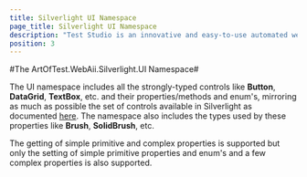 ```yaml
---
title: Silverlight UI Namespace
page_title: Silverlight UI Namespace
description: "Test Studio is an innovative and easy-to-use automated web, WPF and load testing solution. Test Studio tests support essential technologies like ASP.NET AJAX, Silverlight, PHP and MVC. HTML5, Testing framework, functional testing, performance testing, load testing, exploratory testing, manual testing."
position: 3
---
```

#The ArtOfTest.WebAii.Silverlight.UI Namespace#

The UI namespace includes all the strongly-typed controls like **Button**, **DataGrid**, **TextBox**, etc. and their properties/methods and enum's, mirroring as much as possible the set of controls available in Silverlight as documented <a href="http://msdn.microsoft.com/en-us/library/system.windows.frameworkelement(VS.96).aspx" target="_blank">here</a>. The namespace also includes the types used by these properties like **Brush**, **SolidBrush**, etc.
 
The getting of simple primitive and complex properties is supported but only the setting of simple primitive properties and enum's and a few complex properties is also supported.
